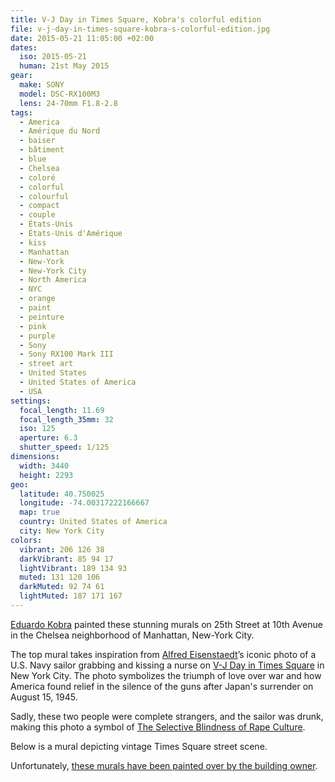 ```yaml
---
title: V-J Day in Times Square, Kobra's colorful edition
file: v-j-day-in-times-square-kobra-s-colorful-edition.jpg
date: 2015-05-21 11:05:00 +02:00
dates:
  iso: 2015-05-21
  human: 21st May 2015
gear:
  make: SONY
  model: DSC-RX100M3
  lens: 24-70mm F1.8-2.8
tags:
  - America
  - Amérique du Nord
  - baiser
  - bâtiment
  - blue
  - Chelsea
  - coloré
  - colorful
  - colourful
  - compact
  - couple
  - États-Unis
  - États-Unis d'Amérique
  - kiss
  - Manhattan
  - New-York
  - New-York City
  - North America
  - NYC
  - orange
  - paint
  - peinture
  - pink
  - purple
  - Sony
  - Sony RX100 Mark III
  - street art
  - United States
  - United States of America
  - USA
settings:
  focal_length: 11.69
  focal_length_35mm: 32
  iso: 125
  aperture: 6.3
  shutter_speed: 1/125
dimensions:
  width: 3440
  height: 2293
geo:
  latitude: 40.750025
  longitude: -74.00317222166667
  map: true
  country: United States of America
  city: New York City
colors:
  vibrant: 206 126 38
  darkVibrant: 85 94 17
  lightVibrant: 189 134 93
  muted: 131 120 106
  darkMuted: 92 74 61
  lightMuted: 187 171 167
---
```


<a href="http://www.eduardokobra.com/">Eduardo Kobra</a> painted these stunning murals on 25th Street at 10th Avenue in the Chelsea neighborhood of Manhattan, New-York City.

The top mural takes inspiration from <a href="https://en.wikipedia.org/wiki/Alfred_Eisenstaedt">Alfred Eisenstaedt</a>’s iconic photo of a U.S. Navy sailor grabbing and kissing a nurse on <a href="https://en.wikipedia.org/wiki/V-J_Day_in_Times_Square">V-J Day in Times Square</a> in New York City. The photo symbolizes the triumph of love over war and how America found relief in the silence of the guns after Japan's surrender on August 15, 1945.

Sadly, these two people were complete strangers, and the sailor was drunk, making this photo a symbol of <a href="ttps://cratesandribbons.com/2012/09/30/the-kissing-sailor-or-the-selective-blindness-of-rape-culture-vj-day-times-square/">The Selective Blindness of Rape Culture</a>.

Below is a mural depicting vintage Times Square street scene.

Unfortunately, <a href="http://newyorkcliche.com/2016/02/11/high-line-kiss-mural-eduardo-korba/">these murals have been painted over  by the building owner</a>.
